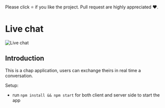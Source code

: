 Please click ⭐ if you like the project. Pull request are highly appreciated ❤️.

# Live chat

![Live chat](https://i.ibb.co/ryV4MNx/Screenshot-4.png)

## Introduction

This is a chap application, users can exchange theirs in real time a conversation.

Setup:

- run `npm install && npm start` for both client and server side to start the app
